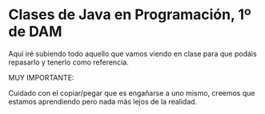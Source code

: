 # Clases de Java en Programación, 1º de DAM
Aquí iré subiendo todo aquello que vamos viendo en clase para
que podáis repasarlo y tenerlo como referencia.

MUY IMPORTANTE:

Cuidado con el copiar/pegar que es engañarse a uno mismo, creemos
que estamos aprendiendo pero nada más lejos de la realidad.
